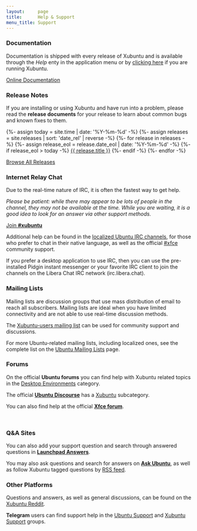 ```yaml
---
layout:     page
title:      Help & Support
menu_title: Support
---
```


<section class="columns-2">
   <div>
      <h3>Documentation</h3>
      <p>Documentation is shipped with every release of Xubuntu and is available through the <em>Help</em> enty in the application menu or by <a href="file:///usr/share/xubuntu-docs/index.html">clicking here</a> if you are running Xubuntu.</p>
      <p><a href="https://xubuntu.github.io/xubuntu-docs/" class="button"><span>Online Documentation</span></a></p>
   </div>
   <div>
      <h3>Release Notes</h3>
      <p>If you are installing or using Xubuntu and have run into a problem, please read the <strong>release documents</strong> for your release to learn about common bugs and known fixes to them.</p>
      <p>
         {%- assign today = site.time | date: '%Y-%m-%d' -%}
         {%- assign releases = site.releases | sort: 'date_rel' | reverse -%}
         {%- for release in releases -%}
            {%- assign release_eol = release.date_eol | date: '%Y-%m-%d' -%}
            {%- if release_eol > today -%}
               <a href="{{ release.url | relative_url }}" class="button"><span>{{ release.title }}</span></a>
            {%- endif -%}
         {%- endfor -%}
      </p>
      <p><a class="quo" href="{{ "/releases" | relative_url }}">Browse All Releases</a></p>
   </div>
</section>

<section class="wide alternative-bg">
   <section>
      <h3>Internet Relay Chat</h3>
      <section class="columns-2">
         <div>
            <p>Due to the real-time nature of IRC, it is often the fastest way to get help.</p>
            <p><em>Please be patient: while there may appear to be lots of people in the channel, they may not be available at the time. While you are waiting, it is a good idea to look for an answer via other support methods.</em></p>
            <p><a href="https://web.libera.chat/?nick=xu-help?w#xubuntu" class="button"><span>Join <strong>#xubuntu</strong></span></a></p>
         </div>
         <div>
            <p>Additional help can be found in the <a href="https://wiki.ubuntu.com/IRC/ChannelList#IRC.2FChannelList.2FLocal.Local_Ubuntu_channels">localized Ubuntu IRC channels</a>, for those who prefer to chat in their native language, as well as the official <a href="https://web.libera.chat/?nick=xu-help?w#xfce">#xfce</a> community support.</p>
            <p>If you prefer a desktop application to use IRC, then you can use the pre-installed Pidgin instant messenger or your favorite IRC client to join the channels on the Libera Chat IRC network (irc.libera.chat).</p>
         </div>
      </section>
   </section>
</section>

<section class="columns-2">
   <div>
      <h3>Mailing Lists</h3>
      <p>Mailing lists are discussion groups that use mass distribution of email to reach all subscribers. Mailing lists are ideal when you have limited connectivity and are not able to use real-time discussion methods.</p>
      <p>The <a href="https://lists.ubuntu.com/mailman/listinfo/xubuntu-users">Xubuntu-users mailing list</a> can be used for community support and discussions.</p>
      <p>For more Ubuntu-related mailing lists, including localized ones, see the complete list on the <a href="https://lists.ubuntu.com/">Ubuntu Mailing Lists</a> page.</p>
   </div>
   <div>
      <h3>Forums</h3>
      <p>On the official <strong>Ubuntu forums</strong> you can find help with Xubuntu related topics in the <a href="https://ubuntuforums.org/forumdisplay.php?f=329&amp;pp=20&amp;prefixid=xubuntu&amp;sort=lastpost&amp;order=desc&amp;daysprune=-1">Desktop Environments</a> category.</p>
      <p>The official <strong><a href="https://discourse.ubuntu.com/">Ubuntu Discourse</a></strong> has a <a href="https://discourse.ubuntu.com/c/flavors/xubuntu/196">Xubuntu</a> subcategory.</p>
      <p>You can also find help at the official <strong><a href="https://forum.xfce.org/">Xfce forum</a></strong>.</p>
   </div>
</section>
<br />
<section class="columns-2">
   <div>
      <h3>Q&amp;A Sites</h3>
      <p>You can also add your support question and search through answered questions in <strong><a href="https://answers.launchpad.net/ubuntu/+questions">Launchpad Answers</a></strong>.</p>
      <p>You may also ask questions and search for answers on <strong><a href="https://askubuntu.com/questions/tagged/xubuntu">Ask Ubuntu</a></strong>, as well as follow Xubuntu tagged questions by <a href="https://askubuntu.com/feeds/tag/xubuntu">RSS feed</a>.<br></p>
   </div>
   <div>
      <h3>Other Platforms</h3>
      <p>Questions and answers, as well as general discussions, can be found on the <a href="https://www.reddit.com/r/xubuntu/">Xubuntu Reddit</a>.</p>
      <p><strong>Telegram</strong> users can find support help in the <a href="https://t.me/ubuntusupport">Ubuntu Support</a> and <a href="https://t.me/XubuntuSupport">Xubuntu Support</a> groups.</p>
   </div>
</section>
